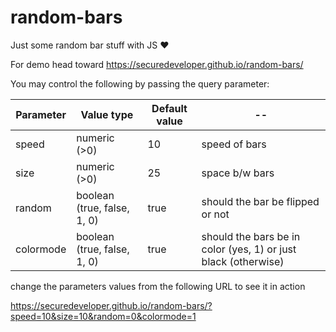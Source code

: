 # random-bars
Just some random bar stuff with JS ♥️

For demo head toward https://securedeveloper.github.io/random-bars/

You may control the following by passing the query parameter:

| Parameter | Value type | Default value | -- |
| --|--|--|--|
| speed | numeric (>0) | 10 | speed of bars |
| size | numeric (>0) | 25 | space b/w bars |
| random | boolean (true, false, 1, 0) | true| should the bar be flipped or not |
| colormode | boolean (true, false, 1, 0) | true | should the bars be in color (yes, 1) or just black (otherwise) |

change the parameters values from the following URL to see it in action

https://securedeveloper.github.io/random-bars/?speed=10&size=10&random=0&colormode=1
